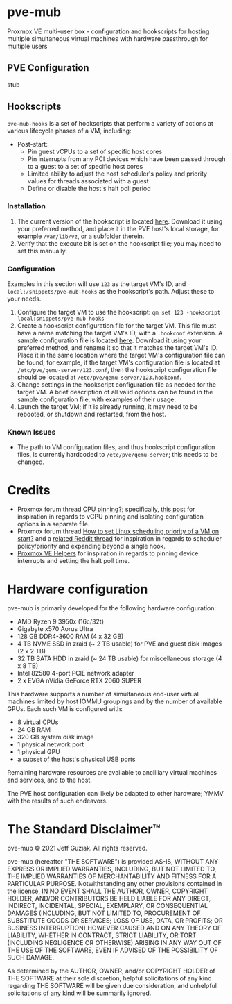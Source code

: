 # pve-mub
Proxmox VE multi-user box - configuration and hookscripts for hosting multiple simultaneous virtual machines with hardware passthrough for multiple users
## PVE Configuration
stub
## Hookscripts
`pve-mub-hooks` is a set of hookscripts that perform a variety of actions at various lifecycle phases of a VM, including:
- Post-start:
  - Pin guest vCPUs to a set of specific host cores
  - Pin interrupts from any PCI devices which have been passed through to a guest to a set of specific host cores
  - Limited ability to adjust the host scheduler's policy and priority values for threads associated with a guest
  - Define or disable the host's halt poll period
### Installation
1. The current version of the hookscript is located [here](https://github.com/zzragnar0kzz/pve-mub/blob/main/pve-mub-hooks). Download it using your preferred method, and place it in the PVE host's local storage, for example `/var/lib/vz`, or a subfolder therein.
2. Verify that the execute bit is set on the hookscript file; you may need to set this manually.
### Configuration
Examples in this section will use `123` as the target VM's ID, and `local:/snippets/pve-mub-hooks` as the hookscript's path. Adjust these to your needs.
1. Configure the target VM to use the hookscript: `qm set 123 -hookscript local:snippets/pve-mub-hooks`
2. Create a hookscript configuration file for the target VM. This file must have a name matching the target VM's ID, with a `.hookconf` extension. A sample configuration file is located [here](https://github.com/zzragnar0kzz/pve-mub/blob/main/sample.hookconf). Download it using your preferred method, and rename it so that it matches the target VM's ID. Place it in the same location where the target VM's configuration file can be found; for example, if the target VM's configuration file is located at `/etc/pve/qemu-server/123.conf`, then the hookscript configuration file should be located at `/etc/pve/qemu-server/123.hookconf`.
3. Change settings in the hookscript configuration file as needed for the target VM. A brief description of all valid options can be found in the sample configuration file, with examples of their usage.
4. Launch the target VM; if it is already running, it may need to be rebooted, or shutdown and restarted, from the host.
### Known Issues
- The path to VM configuration files, and thus hookscript configuration files, is currently hardcoded to `/etc/pve/qemu-server`; this needs to be changed.

# Credits
- Proxmox forum thread [CPU pinning?](https://forum.proxmox.com/threads/cpu-pinning.67805/); specifically, [this post](https://forum.proxmox.com/threads/cpu-pinning.67805/#post-304715) for inspiration in regards to vCPU pinning and isolating configuration options in a separate file.
- Proxmox forum thread [How to set Linux scheduling priority of a VM on start?](https://forum.proxmox.com/threads/how-to-set-linux-scheduling-priority-of-a-vm-on-start.47185/) and a [related Reddit thread](https://www.reddit.com/r/Proxmox/comments/9gv8js/how_to_set_linux_scheduling_priority_of_a_vm_on/) for inspiration in regards to scheduler policy/priority and expanding beyond a single hook.
- [Proxmox VE Helpers](https://github.com/ayufan/pve-helpers) for inspiration in regards to pinning device interrupts and setting the halt poll time.

# Hardware configuration
pve-mub is primarily developed for the following hardware configuration:
- AMD Ryzen 9 3950x (16c/32t)
- Gigabyte x570 Aorus Ultra
- 128 GB DDR4-3600 RAM (4 x 32 GB)
- 4 TB NVME SSD in zraid (~ 2 TB usable) for PVE and guest disk images (2 x 2 TB)
- 32 TB SATA HDD in zraid (~ 24 TB usable) for miscellaneous storage (4 x 8 TB)
- Intel 82580 4-port PCIE network adapter
- 2 x EVGA nVidia GeForce RTX 2060 SUPER


This hardware supports a number of simultaneous end-user virtual machines limited by host IOMMU groupings and by the number of available GPUs. Each such VM is configured with:
- 8 virtual CPUs
- 24 GB RAM
- 320 GB system disk image
- 1 physical network port
- 1 physical GPU
- a subset of the host's physical USB ports


Remaining hardware resources are available to ancilliary virtual machines and services, and to the host.

The PVE host configuration can likely be adapted to other hardware; YMMV with the results of such endeavors.

# The Standard Disclaimer™
pve-mub © 2021 Jeff Guziak. All rights reserved.


pve-mub (hereafter "THE SOFTWARE") is provided AS-IS, WITHOUT ANY EXPRESS OR IMPLIED WARRANTIES, INCLUDING, BUT NOT LIMITED TO, THE IMPLIED WARRANTIES OF MERCHANTABILITY AND FITNESS FOR A PARTICULAR PURPOSE. Notwithstanding any other provisions contained in the license, IN NO EVENT SHALL THE AUTHOR, OWNER, COPYRIGHT HOLDER, AND/OR CONTRIBUTORS BE HELD LIABLE FOR ANY DIRECT, INDIRECT, INCIDENTAL, SPECIAL, EXEMPLARY, OR CONSEQUENTIAL DAMAGES (INCLUDING, BUT NOT LIMITED TO, PROCUREMENT OF SUBSTITUTE GOODS OR SERVICES; LOSS OF USE, DATA, OR PROFITS; OR BUSINESS INTERRUPTION) HOWEVER CAUSED AND ON ANY THEORY OF LIABILITY, WHETHER IN CONTRACT, STRICT LIABILITY, OR TORT (INCLUDING NEGLIGENCE OR OTHERWISE) ARISING IN ANY WAY OUT OF THE USE OF THE SOFTWARE, EVEN IF ADVISED OF THE POSSIBILITY OF SUCH DAMAGE.


As determined by the AUTHOR, OWNER, and/or COPYRIGHT HOLDER of THE SOFTWARE at their sole discretion, helpful solicitations of any kind regarding THE SOFTWARE will be given due consideration, and unhelpful solicitations of any kind will be summarily ignored.
